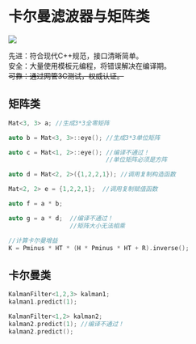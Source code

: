# 卡尔曼滤波器与矩阵类
![](https://img.shields.io/badge/%E5%BD%93%E5%89%8D%E7%8A%B6%E6%80%81-%E7%AD%89%E5%BE%85%E7%BD%91%E7%AE%A1%E6%B5%8B%E8%AF%95-yellow.svg)

先进：符合现代C++规范，接口清晰简单。  
安全：大量使用模板元编程，将错误解决在编译期。  
~~可靠：通过网管3C测试，权威认证。~~  


## 矩阵类  

```C++
Mat<3, 3> a; //生成3*3全零矩阵

auto b = Mat<3, 3>::eye(); //生成3*3单位矩阵

auto c = Mat<1, 2>::eye(); //编译不通过！
                           //单位矩阵必须是方阵

auto d = Mat<2, 2>({1,2,2,1}); //调用复制构造函数

Mat<2, 2> e = {1,2,2,1};  //调用复制赋值函数

auto f = a * b;

auto g = a * d;  //编译不通过！
                 //矩阵大小无法相乘

//计算卡尔曼增益
K = Pminus * HT * (H * Pminus * HT + R).inverse();
```

## 卡尔曼类

```C++
KalmanFilter<1,2,3> kalman1;
kalman1.predict(1);

KalmanFilter<1,2> kalman2;
kalman2.predict(1); //编译不通过！
kalman2.predict();
```
